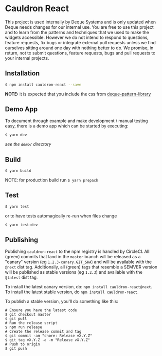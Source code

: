 # Cauldron React

This project is used internally by Deque Systems and is only updated when Deque needs changes for our internal use. You are free to use this project and to learn from the patterns and techniques that we used to make the widgets accessible. However we do not intend to respond to questions, feature requests, fix bugs or integrate external pull requests unless we find ourselves sitting around one day with nothing better to do. We promise, in return, not to submit questions, feature requests, bugs and pull requests to your internal projects.

## Installation

```sh
$ npm install cauldron-react --save
```

**NOTE:** it is expected that you include the css from [deque-pattern-library](https://github.com/dequelabs/pattern-library)

## Demo App

To document through example and make development / manual testing easy, there is a demo app which can be started by executing:

```sh
$ yarn dev
```

_see the `demo/` directory_

## Build

```sh
$ yarn build
```

NOTE: for production build run `$ yarn prepack`

## Test

```sh
$ yarn test
```

or to have tests automagically re-run when files change

```sh
$ yarn test:dev
```

## Publishing

Publishing `cauldron-react` to the npm registry is handled by CircleCI. All (green) commits that land in the `master` branch will be released as a "canary" version (eg `1.2.3-canary.GIT_SHA`) and will be available with the `@next` dist tag. Additionally, all (green) tags that resemble a SEMVER version will be published as stable versions (eg `1.2.3`) and available with the `@latest` dist tag.

To install the latest canary version, do: `npm install cauldron-react@next`. To install the latest stable version, do `npm install cauldron-react`.

To publish a stable version, you'll do something like this:

```
# Ensure you have the latest code
$ git checkout master
$ git pull
# Run the release script
$ npm run release
# Create the release commit and tag
$ git commit -am "chore: Release vX.Y.Z"
$ git tag vX.Y.Z -a -m "Release vX.Y.Z"
# Push to origin
$ git push
```
